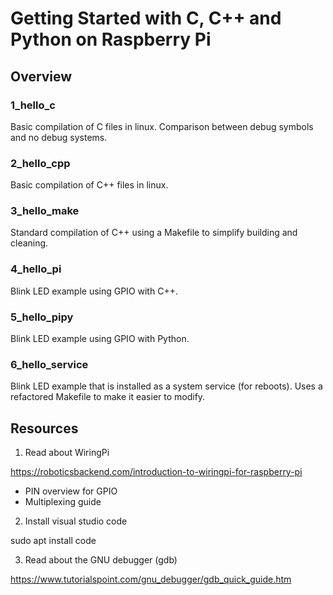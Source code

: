 # Getting Started with C, C++ and Python on Raspberry Pi

## Overview

### 1_hello_c

Basic compilation of C files in linux. 
Comparison between debug symbols and no debug systems.

### 2_hello_cpp

Basic compilation of C++ files in linux.

### 3_hello_make

Standard compilation of C++ using a Makefile to simplify building and cleaning.

### 4_hello_pi

Blink LED example using GPIO with C++.

### 5_hello_pipy

Blink LED example using GPIO with Python.

### 6_hello_service

Blink LED example that is installed as a system service (for reboots).
Uses a refactored Makefile to make it easier to modify.

## Resources

1. Read about WiringPi

https://roboticsbackend.com/introduction-to-wiringpi-for-raspberry-pi

* PIN overview for GPIO
* Multiplexing guide

2. Install visual studio code

sudo apt install code

3. Read about the GNU debugger (gdb)

https://www.tutorialspoint.com/gnu_debugger/gdb_quick_guide.htm



